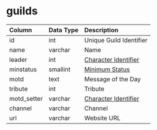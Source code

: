 # guilds

| Column | Data Type | Description |
| :--- | :--- | :--- |
| id | int | Unique Guild Identifier |
| name | varchar | Name |
| leader | int | [Character Identifier](../characters/character_data.md) |
| minstatus | smallint | [Minimum Status](https://eqemu.gitbook.io/server/categories/reference-lists/status-levels) |
| motd | text | Message of the Day |
| tribute | int | Tribute |
| motd\_setter | varchar | [Character Identifier](../characters/character_data.md) |
| channel | varchar | Channel |
| url | varchar | Website URL |

